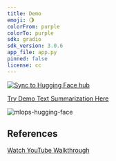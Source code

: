 ```yaml
---
title: Demo
emoji: 🌖
colorFrom: purple
colorTo: purple
sdk: gradio
sdk_version: 3.0.6
app_file: app.py
pinned: false
license: cc
---
```


[![Sync to Hugging Face hub](https://github.com/nikhil-pagote/HGStudent1/actions/workflows/main.yml/badge.svg)](https://github.com/nikhil-pagote/HGStudent1/actions/workflows/main.yml)


[Try Demo Text Summarization Here](https://huggingface.co/spaces/nikhil0pagote/HGStudent1)


![mlops-hugging-face](https://user-images.githubusercontent.com/58792/170845235-7f00d61c-ea36-4d28-82d0-3a9b8c0f1769.png)


## References

[Watch YouTube Walkthrough](https://youtu.be/VYSGjUa5sc4)